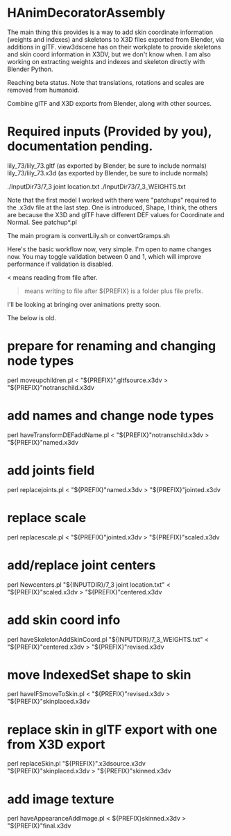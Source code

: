 # HAnimDecoratorAssembly

The main thing this provides is a way to add skin coordinate information (weights and indexes) and skeletons to X3D files exported from Blender, via additions in glTF.  view3dscene has on their workplate to provide skeletons and skin coord information in X3DV, but we don't know when.  I am also working on extracting weights and indexes and skeleton directly with Blender Python.  

Reaching beta status.  Note that translations, rotations and scales are removed from humanoid.

Combine glTF and X3D exports from Blender, along with other sources.

# Required inputs (Provided by you), documentation pending.

lily_73/lily_73.gltf (as exported by Blender, be sure to include normals)
lily_73/lily_73.x3d (as exported by Blender, be sure to include normals)

./InputDir73/7_3 joint location.txt
./InputDir73/7_3_WEIGHTS.txt

Note that the first model I worked with there were "patchups" required to the .x3dv file at the last step.  One is introduced, Shape, I think, the others are because the X3D and glTF have different DEF values for Coordinate and Normal.  See patchup*.pl


The main program is convertLily.sh or convertGramps.sh

Here's the basic workflow now, very simple.  I'm open to name changes now.  You may toggle validation between 0 and 1, which will improve performance if validation is disabled.

< means reading from file after.
> means writing to file after
${PREFIX} is a folder plus file prefix.

I'll be looking at bringing over animations pretty soon.

The below is old.

# prepare for renaming and changing node types
perl moveupchildren.pl < "${PREFIX}".gltfsource.x3dv > "${PREFIX}"notranschild.x3dv

# add names and change node types
perl haveTransformDEFaddName.pl < "${PREFIX}"notranschild.x3dv > "${PREFIX}"named.x3dv

# add joints field
perl replacejoints.pl < "${PREFIX}"named.x3dv > "${PREFIX}"jointed.x3dv

# replace scale
perl replacescale.pl < "${PREFIX}"jointed.x3dv > "${PREFIX}"scaled.x3dv

# add/replace joint centers
perl Newcenters.pl "${INPUTDIR}/7_3 joint location.txt" < "${PREFIX}"scaled.x3dv > "${PREFIX}"centered.x3dv
# add skin coord info
perl haveSkeletonAddSkinCoord.pl "${INPUTDIR}/7_3_WEIGHTS.txt" <  "${PREFIX}"centered.x3dv > "${PREFIX}"revised.x3dv

# move IndexedSet shape to skin
perl haveIFSmoveToSkin.pl < "${PREFIX}"revised.x3dv > "${PREFIX}"skinplaced.x3dv

# replace skin in glTF export with one from X3D export
perl replaceSkin.pl  "${PREFIX}".x3dsource.x3dv "${PREFIX}"skinplaced.x3dv > "${PREFIX}"skinned.x3dv

# add image texture
perl haveAppearanceAddImage.pl < ${PREFIX}skinned.x3dv > "${PREFIX}"final.x3dv

